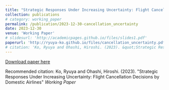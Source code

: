 ```yaml
---
title: "Strategic Responses Under Increasing Uncertainty: Flight Cancellation Decisions by Domestic Airlines"
collection: publications
# category: working_paper
permalink: /publication/2023-12-30-cancellation_uncertainty
date: 2023-12-30
venue: 'Working Paper'
# slidesurl: 'http://academicpages.github.io/files/slides1.pdf'
paperurl: 'http://ryuya-ko.github.io/files/cancellation_uncertainty.pdf'
# citation: 'Ko, Ryuya and Ohashi, Hiroshi. (2023). &quot;Strategic Responses Under Increasing Uncertainty: Flight Cancellation Decisions by Domestic Airlines&quot; <i>Working Paper</i>'
---
```

<!-- [Download slides here](http://academicpages.github.io/files/slides1.pdf) -->

[Download paper here](http://ryuya-ko.github.io/files/cancellation_uncertainty.pdf)

Recommended citation: Ko, Ryuya and Ohashi, Hiroshi. (2023). "Strategic Responses Under Increasing Uncertainty: Flight Cancellation Decisions by Domestic Airlines" <i>Working Paper</i>